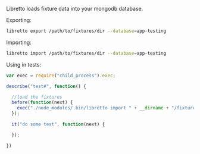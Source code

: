 Libretto loads fixture data into your mongodb database. 

Exporting:

```bash
libretto export /path/to/fixtures/dir --database=app-testing
```

Importing:

```bash
libretto import /path/to/fixtures/dir --database=app-testing
```

Using in tests:


```javascript
var exec = require("child_process").exec;

describe("test#", function() {

  //load the fixtures
  before(function(next) {
    exec("./node_modules/.bin/libretto import " + __dirname + "/fixtures/scenario1 --database=app-testing", next);
  });

  it("do some test", function(next) {

  });

})
```

